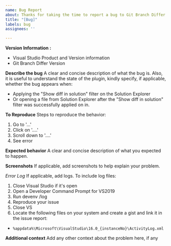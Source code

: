 ```yaml
---
name: Bug Report
about: Thanks for taking the time to report a bug to Git Branch Differ
title: "[Bug]"
labels: bug
assignees: ''

---
```


**Version Information :**
 - Visual Studio Product and Version information
 - Git Branch Differ Version

**Describe the bug**
A clear and concise description of what the bug is. Also, it is useful to understand the state of the plugin, kindly specify, if applicable, whether the bug appears when:
 - Applying the "Show diff in solution" filter on the Solution Explorer
 - Or opening a file from Solution Explorer after the "Show diff in solution" filter was successfully applied on in.

**To Reproduce**
Steps to reproduce the behavior:
1. Go to '...'
2. Click on '....'
3. Scroll down to '....'
4. See error

**Expected behavior**
A clear and concise description of what you expected to happen.

**Screenshots**
If applicable, add screenshots to help explain your problem. 

*Error Log*
If applicable, add logs. To include log files:
  1. Close Visual Studio if it's open
  2. Open a Developer Command Prompt for VS2019
  3. Run devenv /log
  4. Reproduce your issue
  5. Close VS
  6. Locate the following files on your system and create a gist and link it in the issue report:
   - `%appdata%\Microsoft\VisualStudio\16.0_{instanceNo}\ActivityLog.xml`   

**Additional context**
Add any other context about the problem here, if any
